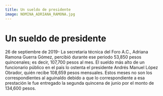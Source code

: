 ```yaml
---
title: Un sueldo de presidente
image: NOMINA_ADRIANA_RAMONA.jpg
---
```


# Un sueldo de presidente

26 de septiembre de 2019- La secretaria técnica del Foro A.C., Adriana Ramona Guerra Gómez, percibió durante ese periodo 53,850 pesos quincenales; es decir, 107,700 pesos al mes. El sueldo más alto de un funcionario público en el país lo ostenta el presidente Andrés Manuel López Obrador, quién recibe 108,659 pesos mensuales. Estos meses no son los correspondientes al aguinaldo debido a que lo correspondiente a esa prestación le fue entregado la segunda quincena de junio por el monto de 134,600 pesos.
